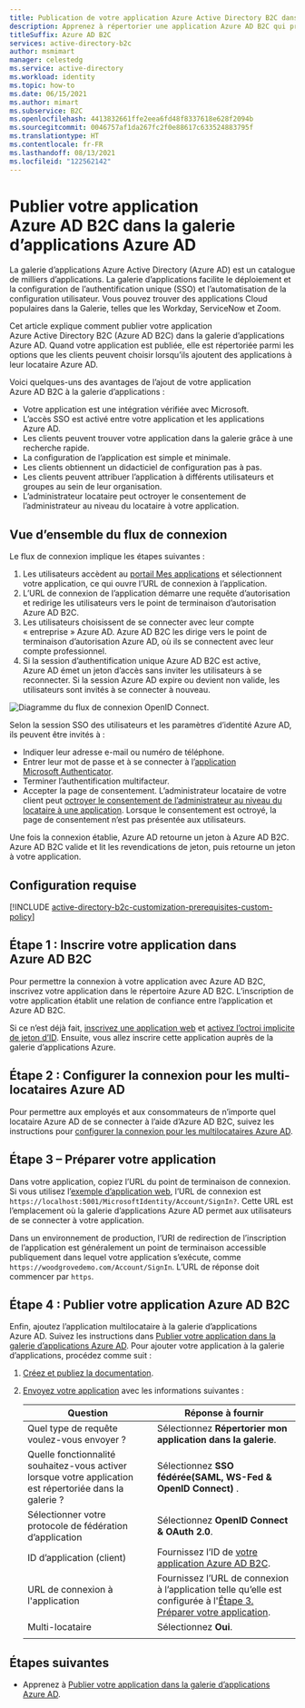 ```yaml
---
title: Publication de votre application Azure Active Directory B2C dans la galerie d'applications Azure Active Directory
description: Apprenez à répertorier une application Azure AD B2C qui prend en charge l’authentification unique dans la galerie d’applications Azure Active Directory.
titleSuffix: Azure AD B2C
services: active-directory-b2c
author: msmimart
manager: celestedg
ms.service: active-directory
ms.workload: identity
ms.topic: how-to
ms.date: 06/15/2021
ms.author: mimart
ms.subservice: B2C
ms.openlocfilehash: 4413832661ffe2eea6fd48f8337618e628f2094b
ms.sourcegitcommit: 0046757af1da267fc2f0e88617c633524883795f
ms.translationtype: HT
ms.contentlocale: fr-FR
ms.lasthandoff: 08/13/2021
ms.locfileid: "122562142"
---
```

# <a name="publish-your-azure-ad-b2c-app-to-the-azure-ad-app-gallery"></a>Publier votre application Azure AD B2C dans la galerie d’applications Azure AD

La galerie d’applications Azure Active Directory (Azure AD) est un catalogue de milliers d’applications. La galerie d’applications facilite le déploiement et la configuration de l’authentification unique (SSO) et l’automatisation de la configuration utilisateur. Vous pouvez trouver des applications Cloud populaires dans la Galerie, telles que les Workday, ServiceNow et Zoom.

Cet article explique comment publier votre application Azure Active Directory B2C (Azure AD B2C) dans la galerie d’applications Azure AD. Quand votre application est publiée, elle est répertoriée parmi les options que les clients peuvent choisir lorsqu’ils ajoutent des applications à leur locataire Azure AD.

Voici quelques-uns des avantages de l’ajout de votre application Azure AD B2C à la galerie d’applications :  

- Votre application est une intégration vérifiée avec Microsoft.
- L’accès SSO est activé entre votre application et les applications Azure AD.
- Les clients peuvent trouver votre application dans la galerie grâce à une recherche rapide.
- La configuration de l’application est simple et minimale.
- Les clients obtiennent un didacticiel de configuration pas à pas.
- Les clients peuvent attribuer l’application à différents utilisateurs et groupes au sein de leur organisation.
- L’administrateur locataire peut octroyer le consentement de l’administrateur au niveau du locataire à votre application.

## <a name="sign-in-flow-overview"></a>Vue d’ensemble du flux de connexion

Le flux de connexion implique les étapes suivantes :

1. Les utilisateurs accèdent au [portail Mes applications](https://myapps.microsoft.com/) et sélectionnent votre application, ce qui ouvre l’URL de connexion à l’application.
1. L’URL de connexion de l’application démarre une requête d’autorisation et redirige les utilisateurs vers le point de terminaison d’autorisation Azure AD B2C.
1. Les utilisateurs choisissent de se connecter avec leur compte « entreprise » Azure AD. Azure AD B2C les dirige vers le point de terminaison d’autorisation Azure AD, où ils se connectent avec leur compte professionnel.
1. Si la session d’authentification unique Azure AD B2C est active, Azure AD émet un jeton d’accès sans inviter les utilisateurs à se reconnecter. Si la session Azure AD expire ou devient non valide, les utilisateurs sont invités à se connecter à nouveau.

![Diagramme du flux de connexion OpenID Connect.](./media/publish-app-to-azure-ad-app-gallery/app-gallery-sign-in-flow.png)

Selon la session SSO des utilisateurs et les paramètres d’identité Azure AD, ils peuvent être invités à :

- Indiquer leur adresse e-mail ou numéro de téléphone.
- Entrer leur mot de passe et à se connecter à l’[application Microsoft Authenticator](https://www.microsoft.com/p/microsoft-authenticator/9nblgggzmcj6).
- Terminer l’authentification multifacteur.
- Accepter la page de consentement. L’administrateur locataire de votre client peut [octroyer le consentement de l’administrateur au niveau du locataire à une application](../active-directory/manage-apps/grant-admin-consent.md). Lorsque le consentement est octroyé, la page de consentement n’est pas présentée aux utilisateurs.

Une fois la connexion établie, Azure AD retourne un jeton à Azure AD B2C. Azure AD B2C valide et lit les revendications de jeton, puis retourne un jeton à votre application.

## <a name="prerequisites"></a>Configuration requise

[!INCLUDE [active-directory-b2c-customization-prerequisites-custom-policy](../../includes/active-directory-b2c-customization-prerequisites-custom-policy.md)]

## <a name="step-1-register-your-application-in-azure-ad-b2c"></a>Étape 1 : Inscrire votre application dans Azure AD B2C

Pour permettre la connexion à votre application avec Azure AD B2C, inscrivez votre application dans le répertoire Azure AD B2C. L’inscription de votre application établit une relation de confiance entre l’application et Azure AD B2C. 

Si ce n’est déjà fait, [inscrivez une application web](tutorial-register-applications.md) et [activez l’octroi implicite de jeton d’ID](tutorial-register-applications.md#enable-id-token-implicit-grant). Ensuite, vous allez inscrire cette application auprès de la galerie d’applications Azure.

## <a name="step-2-set-up-sign-in-for-multitenant-azure-ad"></a>Étape 2 : Configurer la connexion pour les multi-locataires Azure AD

Pour permettre aux employés et aux consommateurs de n’importe quel locataire Azure AD de se connecter à l’aide d’Azure AD B2C, suivez les instructions pour [configurer la connexion pour les multilocataires Azure AD](identity-provider-azure-ad-multi-tenant.md?pivots=b2c-custom-policy).

## <a name="step-3-prepare-your-app"></a>Étape 3 – Préparer votre application

Dans votre application, copiez l’URL du point de terminaison de connexion. Si vous utilisez l’[exemple d’application web](configure-authentication-sample-web-app.md), l’URL de connexion est `https://localhost:5001/MicrosoftIdentity/Account/SignIn?`. Cette URL est l’emplacement où la galerie d’applications Azure AD permet aux utilisateurs de se connecter à votre application.

Dans un environnement de production, l’URI de redirection de l’inscription de l’application est généralement un point de terminaison accessible publiquement dans lequel votre application s’exécute, comme `https://woodgrovedemo.com/Account/SignIn`. L’URL de réponse doit commencer par `https`.

## <a name="step-4-publish-your-azure-ad-b2c-app"></a>Étape 4 : Publier votre application Azure AD B2C

Enfin, ajoutez l’application multilocataire à la galerie d’applications Azure AD. Suivez les instructions dans [Publier votre application dans la galerie d’applications Azure AD](../active-directory/develop/v2-howto-app-gallery-listing.md). Pour ajouter votre application à la galerie d’applications, procédez comme suit :

1. [Créez et publiez la documentation](../active-directory/develop/v2-howto-app-gallery-listing.md#step-5---create-and-publish-documentation).
1. [Envoyez votre application](../active-directory/develop/v2-howto-app-gallery-listing.md#step-6---submit-your-app) avec les informations suivantes :

    |Question  |Réponse à fournir  |
    |---------|---------|
    |Quel type de requête voulez-vous envoyer ?| Sélectionnez **Répertorier mon application dans la galerie**.|
    |Quelle fonctionnalité souhaitez-vous activer lorsque votre application est répertoriée dans la galerie ? | Sélectionnez **SSO fédérée(SAML, WS-Fed & OpenID Connect)** . | 
    | Sélectionner votre protocole de fédération d’application| Sélectionnez **OpenID Connect & OAuth 2.0**. |
    | ID d’application (client) | Fournissez l’ID de [votre application Azure AD B2C](#step-1-register-your-application-in-azure-ad-b2c). |
    | URL de connexion à l'application|Fournissez l’URL de connexion à l’application telle qu’elle est configurée à l'[Étape 3. Préparer votre application](#step-3-prepare-your-app).|
    | Multi-locataire| Sélectionnez **Oui**. |
    | | |

## <a name="next-steps"></a>Étapes suivantes

- Apprenez à [Publier votre application dans la galerie d’applications Azure AD](../active-directory/develop/v2-howto-app-gallery-listing.md).
